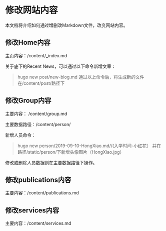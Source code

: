 # 修改网站内容
本文档将介绍如何通过增删改Markdown文件，改变网站内容。
## 修改Home内容
主页内容：/content/\_index.md

关于底下的Recent News，可以通过以下命令新增文章：
> hugo new post/new-blog.md
通过以上命令后，将生成新的文件在/content/post/路径下

## 修改Group内容
主要内容： /content/group.md

主要数据路径：/content/person/

新增人员命令：
>hugo new person/2019-09-10-HongXiao.md//(入学时间-小红花）
并在路径/static/person/下新增头像图片（HongXiao.jpg）

修改或删除人员数据则在主要数据路径下操作。

## 修改publications内容
主要内容：/content/publications.md

## 修改services内容
主要内容：/content/services.md
